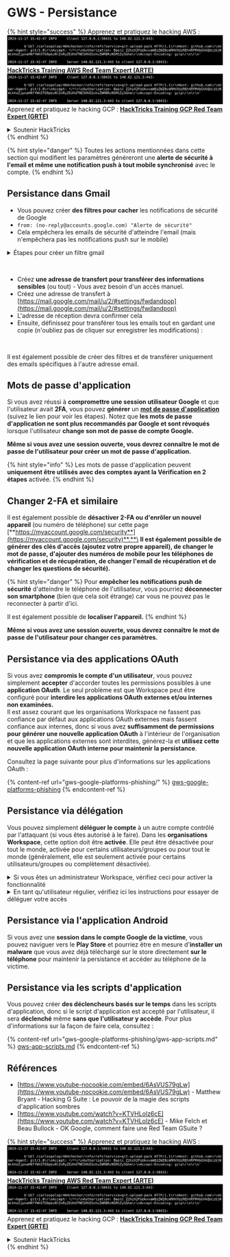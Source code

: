 # GWS - Persistance

{% hint style="success" %}
Apprenez et pratiquez le hacking AWS :<img src="../../.gitbook/assets/image (1).png" alt="" data-size="line">[**HackTricks Training AWS Red Team Expert (ARTE)**](https://training.hacktricks.xyz/courses/arte)<img src="../../.gitbook/assets/image (1).png" alt="" data-size="line">\
Apprenez et pratiquez le hacking GCP : <img src="../../.gitbook/assets/image (2).png" alt="" data-size="line">[**HackTricks Training GCP Red Team Expert (GRTE)**<img src="../../.gitbook/assets/image (2).png" alt="" data-size="line">](https://training.hacktricks.xyz/courses/grte)

<details>

<summary>Soutenir HackTricks</summary>

* Consultez les [**plans d'abonnement**](https://github.com/sponsors/carlospolop) !
* **Rejoignez le** 💬 [**groupe Discord**](https://discord.gg/hRep4RUj7f) ou le [**groupe telegram**](https://t.me/peass) ou **suivez-nous sur** **Twitter** 🐦 [**@hacktricks\_live**](https://twitter.com/hacktricks\_live)**.**
* **Partagez des astuces de hacking en soumettant des PR aux** [**HackTricks**](https://github.com/carlospolop/hacktricks) et [**HackTricks Cloud**](https://github.com/carlospolop/hacktricks-cloud) dépôts github.

</details>
{% endhint %}

{% hint style="danger" %}
Toutes les actions mentionnées dans cette section qui modifient les paramètres généreront une **alerte de sécurité à l'email et même une notification push à tout mobile synchronisé** avec le compte.
{% endhint %}

## **Persistance dans Gmail**

* Vous pouvez créer **des filtres pour cacher** les notifications de sécurité de Google
* `from: (no-reply@accounts.google.com) "Alerte de sécurité"`
* Cela empêchera les emails de sécurité d'atteindre l'email (mais n'empêchera pas les notifications push sur le mobile)

<details>

<summary>Étapes pour créer un filtre gmail</summary>

(Instructions [**ici**](https://support.google.com/mail/answer/6579))

1. Ouvrez [Gmail](https://mail.google.com/).
2. Dans la barre de recherche en haut, cliquez sur Afficher les options de recherche ![photos tune](https://lh3.googleusercontent.com/cD6YR\_YvqXqNKxrWn2NAWkV6tjJtg8vfvqijKT1\_9zVCrl2sAx9jROKhLqiHo2ZDYTE=w36).
3. Entrez vos critères de recherche. Si vous voulez vérifier que votre recherche a fonctionné correctement, voyez quels emails apparaissent en cliquant sur **Rechercher**.
4. En bas de la fenêtre de recherche, cliquez sur **Créer un filtre**.
5. Choisissez ce que vous souhaitez que le filtre fasse.
6. Cliquez sur **Créer un filtre**.

Vérifiez votre filtre actuel (pour les supprimer) à [https://mail.google.com/mail/u/0/#settings/filters](https://mail.google.com/mail/u/0/#settings/filters)

</details>

<figure><img src="../../.gitbook/assets/image (331).png" alt=""><figcaption></figcaption></figure>

* Créez **une adresse de transfert pour transférer des informations sensibles** (ou tout) - Vous avez besoin d'un accès manuel.
* Créez une adresse de transfert à [https://mail.google.com/mail/u/2/#settings/fwdandpop](https://mail.google.com/mail/u/2/#settings/fwdandpop)
* L'adresse de réception devra confirmer cela
* Ensuite, définissez pour transférer tous les emails tout en gardant une copie (n'oubliez pas de cliquer sur enregistrer les modifications) :

<figure><img src="../../.gitbook/assets/image (332).png" alt=""><figcaption></figcaption></figure>

Il est également possible de créer des filtres et de transférer uniquement des emails spécifiques à l'autre adresse email.

## Mots de passe d'application

Si vous avez réussi à **compromettre une session utilisateur Google** et que l'utilisateur avait **2FA**, vous pouvez **générer** un [**mot de passe d'application**](https://support.google.com/accounts/answer/185833?hl=en) (suivez le lien pour voir les étapes). Notez que **les mots de passe d'application ne sont plus recommandés par Google et sont révoqués** lorsque l'utilisateur **change son mot de passe de compte Google.**

**Même si vous avez une session ouverte, vous devrez connaître le mot de passe de l'utilisateur pour créer un mot de passe d'application.**

{% hint style="info" %}
Les mots de passe d'application peuvent **uniquement être utilisés avec des comptes ayant la Vérification en 2 étapes** activée.
{% endhint %}

## Changer 2-FA et similaire

Il est également possible de **désactiver 2-FA ou d'enrôler un nouvel appareil** (ou numéro de téléphone) sur cette page [**https://myaccount.google.com/security**](https://myaccount.google.com/security)**.**\
**Il est également possible de générer des clés d'accès (ajoutez votre propre appareil), de changer le mot de passe, d'ajouter des numéros de mobile pour les téléphones de vérification et de récupération, de changer l'email de récupération et de changer les questions de sécurité).**

{% hint style="danger" %}
Pour **empêcher les notifications push de sécurité** d'atteindre le téléphone de l'utilisateur, vous pourriez **déconnecter son smartphone** (bien que cela soit étrange) car vous ne pouvez pas le reconnecter à partir d'ici.

Il est également possible de **localiser l'appareil.**
{% endhint %}

**Même si vous avez une session ouverte, vous devrez connaître le mot de passe de l'utilisateur pour changer ces paramètres.**

## Persistance via des applications OAuth

Si vous avez **compromis le compte d'un utilisateur**, vous pouvez simplement **accepter** d'accorder toutes les permissions possibles à une **application OAuth**. Le seul problème est que Workspace peut être configuré pour **interdire les applications OAuth externes et/ou internes non examinées.**\
Il est assez courant que les organisations Workspace ne fassent pas confiance par défaut aux applications OAuth externes mais fassent confiance aux internes, donc si vous avez **suffisamment de permissions pour générer une nouvelle application OAuth** à l'intérieur de l'organisation et que les applications externes sont interdites, générez-la et **utilisez cette nouvelle application OAuth interne pour maintenir la persistance**.

Consultez la page suivante pour plus d'informations sur les applications OAuth :

{% content-ref url="gws-google-platforms-phishing/" %}
[gws-google-platforms-phishing](gws-google-platforms-phishing/)
{% endcontent-ref %}

## Persistance via délégation

Vous pouvez simplement **déléguer le compte** à un autre compte contrôlé par l'attaquant (si vous êtes autorisé à le faire). Dans les **organisations Workspace**, cette option doit être **activée**. Elle peut être désactivée pour tout le monde, activée pour certains utilisateurs/groupes ou pour tout le monde (généralement, elle est seulement activée pour certains utilisateurs/groupes ou complètement désactivée).

<details>

<summary>Si vous êtes un administrateur Workspace, vérifiez ceci pour activer la fonctionnalité</summary>

(Informations [copiées des docs](https://support.google.com/a/answer/7223765))

En tant qu'administrateur de votre organisation (par exemple, votre travail ou votre école), vous contrôlez si les utilisateurs peuvent déléguer l'accès à leur compte Gmail. Vous pouvez laisser tout le monde avoir l'option de déléguer leur compte. Ou, seulement laisser certaines personnes dans certains départements configurer la délégation. Par exemple, vous pouvez :

* Ajouter un assistant administratif en tant que délégué sur votre compte Gmail afin qu'il puisse lire et envoyer des emails en votre nom.
* Ajouter un groupe, comme votre département des ventes, dans les Groupes en tant que délégué pour donner à tout le monde accès à un compte Gmail.

Les utilisateurs ne peuvent déléguer l'accès qu'à un autre utilisateur de la même organisation, quel que soit leur domaine ou leur unité organisationnelle.

#### Limites et restrictions de délégation

* **Autoriser les utilisateurs à accorder l'accès à leur boîte aux lettres à un groupe Google** option : Pour utiliser cette option, elle doit être activée pour l'OU du compte délégué et pour chaque membre du groupe OU. Les membres du groupe appartenant à une OU sans cette option activée ne peuvent pas accéder au compte délégué.
* Avec une utilisation typique, 40 utilisateurs délégués peuvent accéder à un compte Gmail en même temps. Une utilisation supérieure à la moyenne par un ou plusieurs délégués pourrait réduire ce nombre.
* Les processus automatisés qui accèdent fréquemment à Gmail pourraient également réduire le nombre de délégués pouvant accéder à un compte en même temps. Ces processus incluent les API ou les extensions de navigateur qui accèdent fréquemment à Gmail.
* Un seul compte Gmail prend en charge jusqu'à 1 000 délégués uniques. Un groupe dans les Groupes compte comme un délégué vers la limite.
* La délégation n'augmente pas les limites pour un compte Gmail. Les comptes Gmail avec des utilisateurs délégués ont les limites et politiques standard des comptes Gmail. Pour plus de détails, visitez [Limites et politiques Gmail](https://support.google.com/a/topic/28609).

#### Étape 1 : Activer la délégation Gmail pour vos utilisateurs

**Avant de commencer :** Pour appliquer le paramètre à certains utilisateurs, placez leurs comptes dans une [unité organisationnelle](https://support.google.com/a/topic/1227584).

1.  [Connectez-vous](https://admin.google.com/) à votre [console d'administration Google](https://support.google.com/a/answer/182076).

Connectez-vous en utilisant un _compte administrateur_, pas votre compte actuel CarlosPolop@gmail.com
2. Dans la console d'administration, allez dans Menu ![](https://storage.googleapis.com/support-kms-prod/JxKYG9DqcsormHflJJ8Z8bHuyVI5YheC0lAp)![et ensuite](https://storage.googleapis.com/support-kms-prod/Th2Tx0uwPMOhsMPn7nRXMUo3vs6J0pto2DTn)![](https://storage.googleapis.com/support-kms-prod/ocGtUSENh4QebLpvZcmLcNRZyaTBcolMRSyl) **Applications**![et ensuite](https://storage.googleapis.com/support-kms-prod/Th2Tx0uwPMOhsMPn7nRXMUo3vs6J0pto2DTn)**Google Workspace**![et ensuite](https://storage.googleapis.com/support-kms-prod/Th2Tx0uwPMOhsMPn7nRXMUo3vs6J0pto2DTn)**Gmail**![et ensuite](https://storage.googleapis.com/support-kms-prod/Th2Tx0uwPMOhsMPn7nRXMUo3vs6J0pto2DTn)**Paramètres utilisateur**.
3. Pour appliquer le paramètre à tout le monde, laissez l'unité organisationnelle supérieure sélectionnée. Sinon, sélectionnez une [unité organisationnelle enfant](https://support.google.com/a/topic/1227584).
4. Cliquez sur **Délégation de mail**.
5. Cochez la case **Autoriser les utilisateurs à déléguer l'accès à leur boîte aux lettres à d'autres utilisateurs du domaine**.
6. (Optionnel) Pour permettre aux utilisateurs de spécifier quelles informations sur l'expéditeur sont incluses dans les messages délégués envoyés depuis leur compte, cochez la case **Autoriser les utilisateurs à personnaliser ce paramètre**.
7. Sélectionnez une option pour les informations par défaut sur l'expéditeur qui sont incluses dans les messages envoyés par les délégués :
* **Afficher le propriétaire du compte et le délégué qui a envoyé l'email**—Les messages incluent les adresses email du propriétaire du compte Gmail et du délégué.
* **Afficher uniquement le propriétaire du compte**—Les messages incluent l'adresse email uniquement du propriétaire du compte Gmail. L'adresse email du délégué n'est pas incluse.
8. (Optionnel) Pour permettre aux utilisateurs d'ajouter un groupe dans les Groupes en tant que délégué, cochez la case **Autoriser les utilisateurs à accorder l'accès à leur boîte aux lettres à un groupe Google**.
9. Cliquez sur **Enregistrer**. Si vous avez configuré une unité organisationnelle enfant, vous pourriez être en mesure de **Hériter** ou **Remplacer** les paramètres d'une unité organisationnelle parente.
10. (Optionnel) Pour activer la délégation Gmail pour d'autres unités organisationnelles, répétez les étapes 3 à 9.

Les changements peuvent prendre jusqu'à 24 heures mais se produisent généralement plus rapidement. [En savoir plus](https://support.google.com/a/answer/7514107)

#### Étape 2 : Demandez aux utilisateurs de configurer des délégués pour leurs comptes

Après avoir activé la délégation, vos utilisateurs vont dans leurs paramètres Gmail pour assigner des délégués. Les délégués peuvent alors lire, envoyer et recevoir des messages en votre nom.

Pour plus de détails, dirigez les utilisateurs vers [Déléguer et collaborer sur des emails](https://support.google.com/a/users/answer/138350).

</details>

<details>

<summary>En tant qu'utilisateur régulier, vérifiez ici les instructions pour essayer de déléguer votre accès</summary>

(Info copiée [**des docs**](https://support.google.com/mail/answer/138350))

Vous pouvez ajouter jusqu'à 10 délégués.

Si vous utilisez Gmail via votre travail, votre école ou une autre organisation :

* Vous pouvez ajouter jusqu'à 1000 délégués au sein de votre organisation.
* Avec une utilisation typique, 40 délégués peuvent accéder à un compte Gmail en même temps.
* Si vous utilisez des processus automatisés, tels que des API ou des extensions de navigateur, quelques délégués peuvent accéder à un compte Gmail en même temps.

1. Sur votre ordinateur, ouvrez [Gmail](https://mail.google.com/). Vous ne pouvez pas ajouter de délégués depuis l'application Gmail.
2. En haut à droite, cliquez sur Paramètres ![Settings](https://lh3.googleusercontent.com/p3J-ZSPOLtuBBR\_ofWTFDfdgAYQgi8mR5c76ie8XQ2wjegk7-yyU5zdRVHKybQgUlQ=w36-h36) ![et ensuite](https://lh3.googleusercontent.com/3\_l97rr0GvhSP2XV5OoCkV2ZDTIisAOczrSdzNCBxhIKWrjXjHucxNwocghoUa39gw=w36-h36) **Voir tous les paramètres**.
3. Cliquez sur l'onglet **Comptes et importation** ou **Comptes**.
4. Dans la section "Accorder l'accès à votre compte", cliquez sur **Ajouter un autre compte**. Si vous utilisez Gmail via votre travail ou votre école, votre organisation peut restreindre la délégation d'email. Si vous ne voyez pas ce paramètre, contactez votre administrateur.
* Si vous ne voyez pas Accorder l'accès à votre compte, alors c'est restreint.
5.  Entrez l'adresse email de la personne que vous souhaitez ajouter. Si vous utilisez Gmail via votre travail, votre école ou une autre organisation, et que votre administrateur le permet, vous pouvez entrer l'adresse email d'un groupe. Ce groupe doit avoir le même domaine que votre organisation. Les membres externes du groupe se voient refuser l'accès à la délégation.\
\
**Important :** Si le compte que vous déléguez est un nouveau compte ou que le mot de passe a été réinitialisé, l'administrateur doit désactiver l'exigence de changement de mot de passe lors de la première connexion.

* [En savoir plus sur la création d'un utilisateur par un administrateur](https://support.google.com/a/answer/33310).
* [En savoir plus sur la réinitialisation des mots de passe par un administrateur](https://support.google.com/a/answer/33319).

6\. Cliquez sur **Étape suivante** ![et ensuite](https://lh3.googleusercontent.com/QbWcYKta5vh\_4-OgUeFmK-JOB0YgLLoGh69P478nE6mKdfpWQniiBabjF7FVoCVXI0g=h36) **Envoyer un email pour accorder l'accès**.

La personne que vous avez ajoutée recevra un email lui demandant de confirmer. L'invitation expire après une semaine.

Si vous avez ajouté un groupe, tous les membres du groupe deviendront des délégués sans avoir à confirmer.

Remarque : Il peut falloir jusqu'à 24 heures pour que la délégation commence à prendre effet.

</details>

## Persistance via l'application Android

Si vous avez une **session dans le compte Google de la victime**, vous pouvez naviguer vers le **Play Store** et pourriez être en mesure d'**installer un malware** que vous avez déjà téléchargé sur le store directement **sur le téléphone** pour maintenir la persistance et accéder au téléphone de la victime.

## **Persistance via** les scripts d'application

Vous pouvez créer **des déclencheurs basés sur le temps** dans les scripts d'application, donc si le script d'application est accepté par l'utilisateur, il sera **déclenché** même **sans que l'utilisateur y accède**. Pour plus d'informations sur la façon de faire cela, consultez :

{% content-ref url="gws-google-platforms-phishing/gws-app-scripts.md" %}
[gws-app-scripts.md](gws-google-platforms-phishing/gws-app-scripts.md)
{% endcontent-ref %}

## Références

* [https://www.youtube-nocookie.com/embed/6AsVUS79gLw](https://www.youtube-nocookie.com/embed/6AsVUS79gLw) - Matthew Bryant - Hacking G Suite : Le pouvoir de la magie des scripts d'application sombres
* [https://www.youtube.com/watch?v=KTVHLolz6cE](https://www.youtube.com/watch?v=KTVHLolz6cE) - Mike Felch et Beau Bullock - OK Google, comment faire une Red Team GSuite ?

{% hint style="success" %}
Apprenez et pratiquez le hacking AWS :<img src="../../.gitbook/assets/image (1).png" alt="" data-size="line">[**HackTricks Training AWS Red Team Expert (ARTE)**](https://training.hacktricks.xyz/courses/arte)<img src="../../.gitbook/assets/image (1).png" alt="" data-size="line">\
Apprenez et pratiquez le hacking GCP : <img src="../../.gitbook/assets/image (2).png" alt="" data-size="line">[**HackTricks Training GCP Red Team Expert (GRTE)**<img src="../../.gitbook/assets/image (2).png" alt="" data-size="line">](https://training.hacktricks.xyz/courses/grte)

<details>

<summary>Soutenir HackTricks</summary>

* Consultez les [**plans d'abonnement**](https://github.com/sponsors/carlospolop) !
* **Rejoignez le** 💬 [**groupe Discord**](https://discord.gg/hRep4RUj7f) ou le [**groupe telegram**](https://t.me/peass) ou **suivez-nous sur** **Twitter** 🐦 [**@hacktricks\_live**](https://twitter.com/hacktricks\_live)**.**
* **Partagez des astuces de hacking en soumettant des PR aux** [**HackTricks**](https://github.com/carlospolop/hacktricks) et [**HackTricks Cloud**](https://github.com/carlospolop/hacktricks-cloud) dépôts github.

</details>
{% endhint %}
